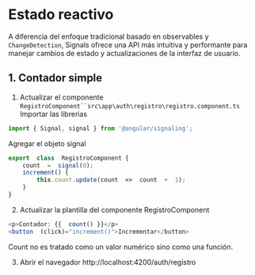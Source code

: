 # Estado reactivo 

A diferencia del enfoque tradicional basado en observables y `ChangeDetection`, Signals ofrece una API más intuitiva y performante para manejar cambios de estado y actualizaciones de la interfaz de usuario.

## 1. Contador simple

1. Actualizar el componente `RegistroComponent``src\app\auth\registro\registro.component.ts`
Importar las librerias 
```javascript
import { Signal, signal } from '@angular/signaling';
```

Agregar el objeto signal
```javascript
export  class  RegistroComponent {
	count  =  signal(0);
	increment() {
		this.count.update(count  =>  count  +  1);
	}
}
```

2. Actualizar la plantilla del componente RegistroComponent
```javascript
<p>Contador: {{  count() }}</p>
<button  (click)="increment()">Incrementar</button>
```
Count no es tratado como  un valor numérico sino como una función.

3. Abrir el navegador 
http://localhost:4200/auth/registro


<!--stackedit_data:
eyJoaXN0b3J5IjpbMTE3NDg4Mjg2NiwxOTY5MjUzMDcwLDE3Nj
U1ODg3MDEsODAyNjc1MDVdfQ==
-->